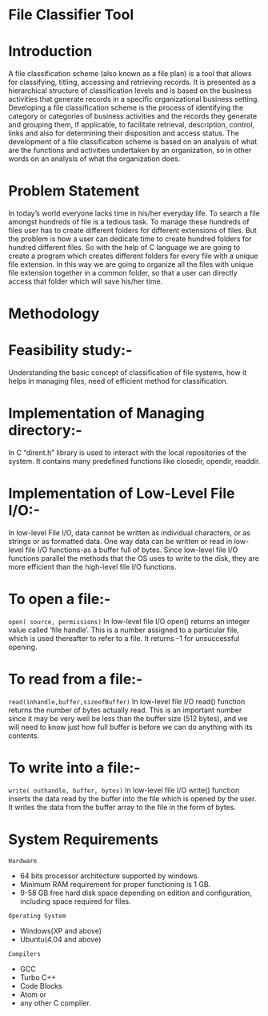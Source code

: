 # File Classifier Tool
# Introduction

A file classification scheme (also known as a file plan) is a tool that allows for classifying, titling, accessing and retrieving records. It is presented as a hierarchical structure of classification levels and is based on the business activities that generate records in a specific organizational business setting. Developing a file classification scheme is the process of identifying the category or categories of business activities and the records they generate and grouping them, if applicable, to facilitate retrieval, description, control, links and also for determining their disposition and access status. The development of a file classification scheme is based on an analysis of what are the functions and activities undertaken by an organization, so in other words on an analysis of what the organization does. 

# Problem Statement

In today’s world everyone lacks time in his/her everyday life. To search a file amongst hundreds of file is a tedious task. To manage these hundreds of files user has to create different folders for different extensions of files. But the problem is how a user can dedicate time to create hundred folders for hundred different files.
 So with the help of C language we are going to create a program which creates different folders for every file with a unique file extension. In this way we are going to organize all the files with unique file extension together in a common folder, so that a user can directly access that folder which will save his/her time.

# Methodology

  # Feasibility study:-
  Understanding the basic concept of classification of file systems, how it helps in managing files, need of efficient method for classification.

  # Implementation of Managing directory:-
  In C “dirent.h” library is used to interact with the local repositories of the system. It contains many predefined functions like closedir, opendir, readdir.

  # Implementation of Low-Level File I/O:-
  In low-level File I/O, data cannot be written as individual characters, or as strings or as formatted data. One way data can be written or read in low-level file I/O functions-as a buffer full of bytes.
  Since low-level file I/O functions parallel the methods that the OS uses to write to the disk, they are more efficient than the high-level file I/O functions.
  
  # To open a file:-
  `open( source, permissions)`
   In low-level file I/O open() returns an integer value called ‘file handle’. This is a number assigned to a particular file, which is used thereafter to refer to a file. It returns -1 for unsuccessful opening. 
  
  # To read from a file:-
  `read(inhandle,buffer,sizeofBuffer)`
	In low-level file I/O read() function returns the number of bytes actually read. This is an important number since it may be very well be less than the buffer size (512 bytes), and we will need to know just how full buffer is before we can do anything with its contents.
	
  # To write into a file:- 
  `write( outhandle, buffer, bytes)`
  In low-level file I/O write() function inserts the data read by the buffer into the file which is opened by the user. It writes the data from the buffer array to the file in the form of bytes.

 # System Requirements
 `Hardware`
 - 64 bits processor architecture supported by windows.
 - Minimum RAM requirement for proper functioning is 1 GB.
 - 9-58 GB free hard disk space depending on edition and configuration, including space required for files.
 
 `Operating System`
 - Windows(XP and above)
 - Ubuntu(4.04 and above)
 
 `Compilers`
 - GCC
 - Turbo C++
 - Code Blocks
 - Atom or
 - any other C compiler.
